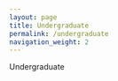 ```yaml
---
layout: page
title: Undergraduate
permalink: /undergraduate
navigation_weight: 2
---
```


Undergraduate
